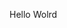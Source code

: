 Hello Wolrd











































































































































































































































































































































































































































































































































